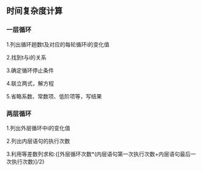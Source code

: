 ## 时间复杂度计算

### 一层循环

1.列出循环趟数t及对应的每轮循环i的变化值

2.找到t与i的关系

3.确定循环停止条件

4.联立两式，解方程

5.省略系数、常数项、低阶项等，写结果

### 两层循环

1.列出外层循环中i的变化值

2.列出内层语句的执行次数

3.利用等差数列求和:{[外层循环次数*(内层语句第一次执行次数+内层语句最后一次执行次数)]/2}

